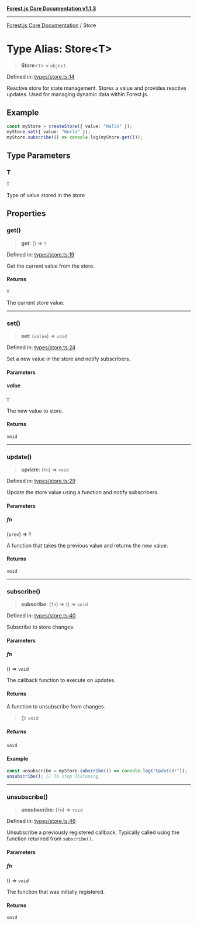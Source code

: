 [**Forest.js Core Documentation v1.1.3**](../README.md)

***

[Forest.js Core Documentation](../README.md) / Store

# Type Alias: Store\<T\>

> **Store**\<`T`\> = `object`

Defined in: [types/store.ts:14](https://github.com/GrangbelrLurain/forest-js/blob/bdde5e53b4a2b124cb391dbc48a1becdc370cd3d/packages/core/src/types/store.ts#L14)

Reactive store for state management.
Stores a value and provides reactive updates.
Used for managing dynamic data within Forest.js.

## Example

```ts
const myStore = createStore({ value: "Hello" });
myStore.set({ value: "World" });
myStore.subscribe(() => console.log(myStore.get()));
```

## Type Parameters

### T

`T`

Type of value stored in the store

## Properties

### get()

> **get**: () => `T`

Defined in: [types/store.ts:19](https://github.com/GrangbelrLurain/forest-js/blob/bdde5e53b4a2b124cb391dbc48a1becdc370cd3d/packages/core/src/types/store.ts#L19)

Get the current value from the store.

#### Returns

`T`

The current store value.

***

### set()

> **set**: (`value`) => `void`

Defined in: [types/store.ts:24](https://github.com/GrangbelrLurain/forest-js/blob/bdde5e53b4a2b124cb391dbc48a1becdc370cd3d/packages/core/src/types/store.ts#L24)

Set a new value in the store and notify subscribers.

#### Parameters

##### value

`T`

The new value to store.

#### Returns

`void`

***

### update()

> **update**: (`fn`) => `void`

Defined in: [types/store.ts:29](https://github.com/GrangbelrLurain/forest-js/blob/bdde5e53b4a2b124cb391dbc48a1becdc370cd3d/packages/core/src/types/store.ts#L29)

Update the store value using a function and notify subscribers.

#### Parameters

##### fn

(`prev`) => `T`

A function that takes the previous value and returns the new value.

#### Returns

`void`

***

### subscribe()

> **subscribe**: (`fn`) => () => `void`

Defined in: [types/store.ts:40](https://github.com/GrangbelrLurain/forest-js/blob/bdde5e53b4a2b124cb391dbc48a1becdc370cd3d/packages/core/src/types/store.ts#L40)

Subscribe to store changes.

#### Parameters

##### fn

() => `void`

The callback function to execute on updates.

#### Returns

A function to unsubscribe from changes.

> (): `void`

##### Returns

`void`

#### Example

```ts
const unsubscribe = myStore.subscribe(() => console.log("Updated!"));
unsubscribe(); // To stop listening
```

***

### unsubscribe()

> **unsubscribe**: (`fn`) => `void`

Defined in: [types/store.ts:46](https://github.com/GrangbelrLurain/forest-js/blob/bdde5e53b4a2b124cb391dbc48a1becdc370cd3d/packages/core/src/types/store.ts#L46)

Unsubscribe a previously registered callback.
Typically called using the function returned from `subscribe()`.

#### Parameters

##### fn

() => `void`

The function that was initially registered.

#### Returns

`void`
